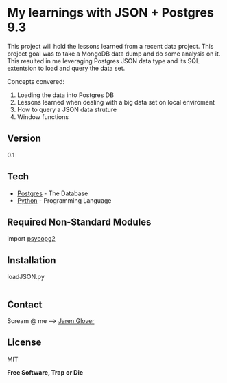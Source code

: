 My learnings with JSON + Postgres 9.3
=========
This project will hold the lessons learned from a recent data project. This project goal was to take a MongoDB data dump and do some analysis on it. This resulted in me leveraging Postgres JSON data type and its SQL extentsion to load and query the data set. 

Concepts convered:
1. Loading the data into Postgres DB
2. Lessons learned when dealing with a big data set on local enviroment 
3. How to query a JSON data struture 
4. Window functions 


Version
----
0.1

Tech
-----------
* [Postgres] - The Database
* [Python] - Programming Language 

Required Non-Standard Modules
---
import [psycopg2]

Installation
--------------
loadJSON.py
```

```
Contact
----
Scream @ me --> [Jaren Glover]

License
----

MIT


**Free Software, Trap or Die**

[Python]:https://www.python.org/download/releases/2.7.6/
[Postgres]:http://www.postgresql.org/docs/9.3/static/release-9-3-5.html
[Jaren Glover]: https://www.twitter.com/jarenglover
[psycopg2]:http://initd.org/psycopg/

